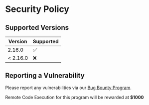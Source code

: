 # Security Policy

## Supported Versions

| Version  | Supported          |
| -------- | ------------------ |
| 2.16.0   | :white_check_mark: |
| < 2.16.0 | :x:                |

## Reporting a Vulnerability

Please report any vulnerabilities via our [Bug Bounty Program](https://bugcrowd.com/owaspzap).

Remote Code Execution for this program will be rewarded at __$1000__
